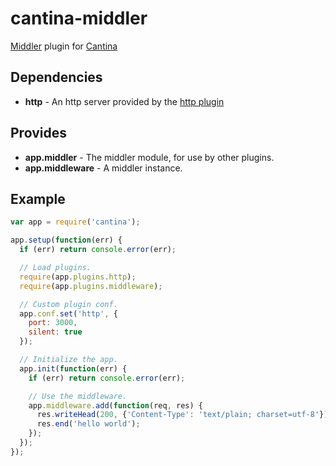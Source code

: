 cantina-middler
===============

[Middler](https://github.com/carlos8f/node-middler/) plugin for [Cantina](https://github.com/cantina/cantina)

Dependencies
------------
- **http** - An http server provided by the [http plugin](https://github.com/cantina/cantina/tree/1.x/plugins/http)

Provides
--------
- **app.middler** - The middler module, for use by other plugins.
- **app.middleware** - A middler instance.

Example
-------
```js
var app = require('cantina');

app.setup(function(err) {
  if (err) return console.error(err);

  // Load plugins.
  require(app.plugins.http);
  require(app.plugins.middleware);

  // Custom plugin conf.
  app.conf.set('http', {
    port: 3000,
    silent: true
  });

  // Initialize the app.
  app.init(function(err) {
    if (err) return console.error(err);

    // Use the middleware.
    app.middleware.add(function(req, res) {
      res.writeHead(200, {'Content-Type': 'text/plain; charset=utf-8'});
      res.end('hello world');
    });
  });
});
```